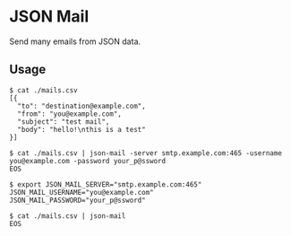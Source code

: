 JSON Mail
=========

Send many emails from JSON data.

## Usage

``` shell
$ cat ./mails.csv
[{
  "to": "destination@example.com",
  "from": "you@example.com",
  "subject": "test mail",
  "body": "hello!\nthis is a test"
}]

$ cat ./mails.csv | json-mail -server smtp.example.com:465 -username you@example.com -password your_p@ssword
EOS
```

```
$ export JSON_MAIL_SERVER="smtp.example.com:465" JSON_MAIL_USERNAME="you@example.com" JSON_MAIL_PASSWORD="your_p@ssword"

$ cat ./mails.csv | json-mail
EOS
```

